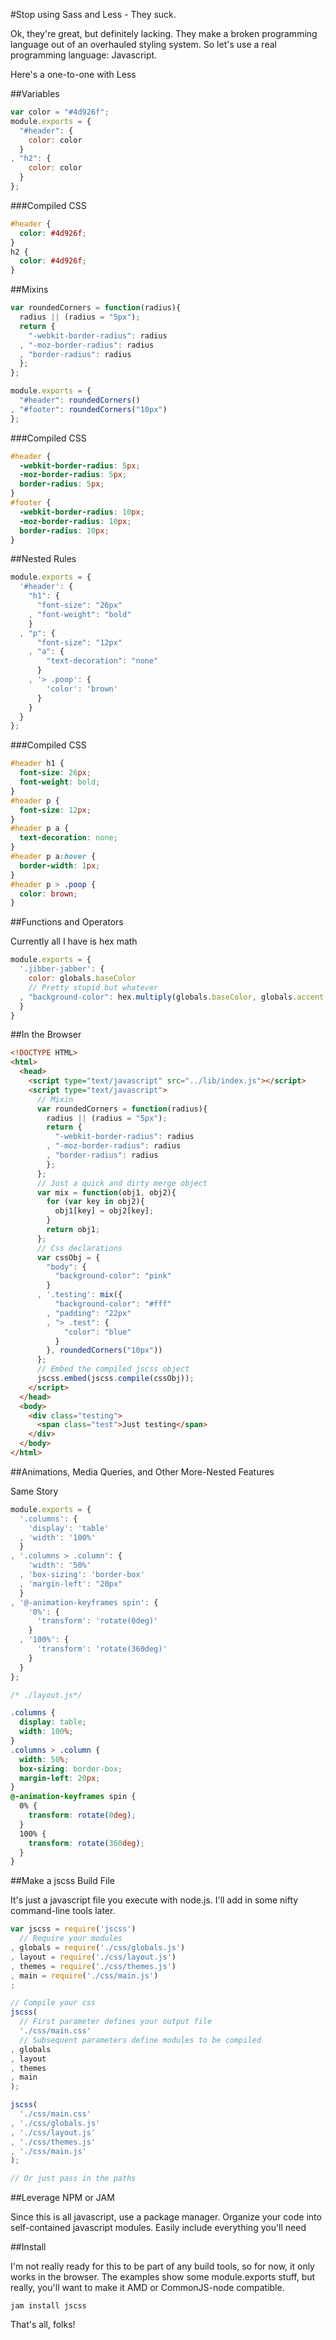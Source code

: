 #Stop using Sass and Less - They suck.

Ok, they're great, but definitely lacking. They make a broken programming language out of an overhauled styling system. So let's use a real programming language: Javascript.

Here's a one-to-one with Less

##Variables

```javascript
var color = "#4d926f";
module.exports = {
  "#header": {
    color: color
  }
, "h2": {
    color: color
  }
};
```

###Compiled CSS

```css
#header {
  color: #4d926f;
}
h2 {
  color: #4d926f;
}
```

##Mixins

```javascript
var roundedCorners = function(radius){
  radius || (radius = "5px");
  return {
    "-webkit-border-radius": radius
  , "-moz-border-radius": radius
  , "border-radius": radius
  };
};

module.exports = {
  "#header": roundedCorners()
, "#footer": roundedCorners("10px")
};
```

###Compiled CSS

```css
#header {
  -webkit-border-radius: 5px;
  -moz-border-radius: 5px;
  border-radius: 5px;
}
#footer {
  -webkit-border-radius: 10px;
  -moz-border-radius: 10px;
  border-radius: 10px;
}
```

##Nested Rules

```javascript
module.exports = {
  '#header': {
    "h1": {
      "font-size": "26px"
    , "font-weight": "bold"
    }
  , "p": {
      "font-size": "12px"
    , "a": {
        "text-decoration": "none"
      }
    , '> .poop': {
        'color': 'brown'
      }
    }
  }
};
```

###Compiled CSS

```css
#header h1 {
  font-size: 26px;
  font-weight: bold;
}
#header p {
  font-size: 12px;
}
#header p a {
  text-decoration: none;
}
#header p a:hover {
  border-width: 1px;
}
#header p > .poop {
  color: brown;
}
```

##Functions and Operators

Currently all I have is hex math

```javascript
module.exports = {
  '.jibber-jabber': {
    color: globals.baseColor
    // Pretty stupid but whatever
  , "background-color": hex.multiply(globals.baseColor, globals.accent, globals.backgroundColor)
  }
}
```

##In the Browser

```html
<!DOCTYPE HTML>
<html>
  <head>
    <script type="text/javascript" src="../lib/index.js"></script>
    <script type="text/javascript">
      // Mixin
      var roundedCorners = function(radius){
        radius || (radius = "5px");
        return {
          "-webkit-border-radius": radius
        , "-moz-border-radius": radius
        , "border-radius": radius
        };
      };
      // Just a quick and dirty merge object
      var mix = function(obj1, obj2){
        for (var key in obj2){
          obj1[key] = obj2[key];
        }
        return obj1;
      };
      // Css declarations
      var cssObj = {
        "body": {
          "background-color": "pink"
        }
      , '.testing': mix({
          "background-color": "#fff"
        , "padding": "22px"
        , "> .test": {
            "color": "blue"
          }
        }, roundedCorners("10px"))
      };
      // Embed the compiled jscss object
      jscss.embed(jscss.compile(cssObj));
    </script>
  </head>
  <body>
    <div class="testing">
      <span class="test">Just testing</span>
    </div>
  </body>
</html>
```

##Animations, Media Queries, and Other More-Nested Features

Same Story

```javascript
module.exports = {
  '.columns': {
    'display': 'table'
  , 'width': '100%'
  }
, '.columns > .column': {
    'width': '50%'
  , 'box-sizing': 'border-box'
  , 'margin-left': "20px"
  }
, '@-animation-keyframes spin': {
    '0%': {
      'transform': 'rotate(0deg)'
    }
  , '100%': {
      'transform': 'rotate(360deg)'
    }
  }
};
```

```css
/* ./layout.js*/

.columns {
  display: table;
  width: 100%;
}
.columns > .column {
  width: 50%;
  box-sizing: border-box;
  margin-left: 20px;
}
@-animation-keyframes spin {
  0% {
    transform: rotate(0deg);
  }
  100% {
    transform: rotate(360deg);
  }
}
```

##Make a jscss Build File

It's just a javascript file you execute with node.js. I'll add in some nifty command-line tools later.

```javascript
var jscss = require('jscss')
  // Require your modules
, globals = require('./css/globals.js')
, layout = require('./css/layout.js')
, themes = require('./css/themes.js')
, main = require('./css/main.js')
;

// Compile your css
jscss(
  // First parameter defines your output file
  './css/main.css'
  // Subsequent parameters define modules to be compiled
, globals
, layout
, themes
, main
);

jscss(
  './css/main.css'
, './css/globals.js'
, './css/layout.js'
, './css/themes.js'
, './css/main.js'
);

// Or just pass in the paths
```

##Leverage NPM or JAM

Since this is all javascript, use a package manager. Organize your code into self-contained javascript modules. Easily include everything you'll need

##Install

I'm not really ready for this to be part of any build tools, so for now, it only works in the browser. The examples show some module.exports stuff, but really, you'll want to make it AMD or CommonJS-node compatible.

```
jam install jscss
```

That's all, folks!
